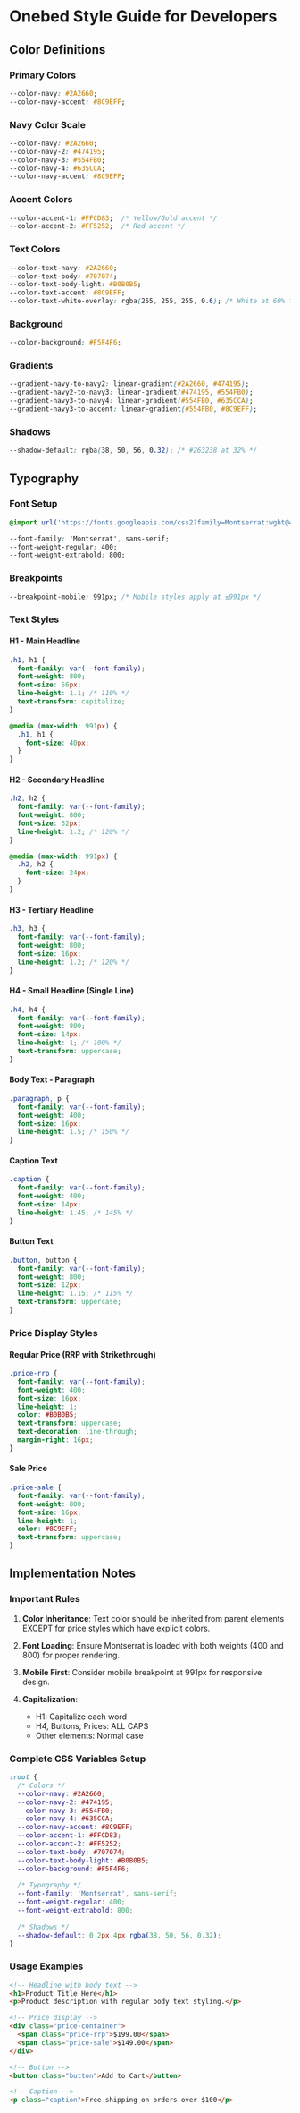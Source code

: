 # Onebed Style Guide for Developers

## Color Definitions

### Primary Colors
```css
--color-navy: #2A2660;
--color-navy-accent: #8C9EFF;
```

### Navy Color Scale
```css
--color-navy: #2A2660;
--color-navy-2: #474195;
--color-navy-3: #554FB0;
--color-navy-4: #635CCA;
--color-navy-accent: #8C9EFF;
```

### Accent Colors
```css
--color-accent-1: #FFCD83;  /* Yellow/Gold accent */
--color-accent-2: #FF5252;  /* Red accent */
```

### Text Colors
```css
--color-text-navy: #2A2660;
--color-text-body: #707074;
--color-text-body-light: #B0B0B5;
--color-text-accent: #8C9EFF;
--color-text-white-overlay: rgba(255, 255, 255, 0.6); /* White at 60% for dark backgrounds */
```

### Background
```css
--color-background: #F5F4F6;
```

### Gradients
```css
--gradient-navy-to-navy2: linear-gradient(#2A2660, #474195);
--gradient-navy2-to-navy3: linear-gradient(#474195, #554FB0);
--gradient-navy3-to-navy4: linear-gradient(#554FB0, #635CCA);
--gradient-navy3-to-accent: linear-gradient(#554FB0, #8C9EFF);
```

### Shadows
```css
--shadow-default: rgba(38, 50, 56, 0.32); /* #263238 at 32% */
```

## Typography

### Font Setup
```css
@import url('https://fonts.googleapis.com/css2?family=Montserrat:wght@400;800&display=swap');

--font-family: 'Montserrat', sans-serif;
--font-weight-regular: 400;
--font-weight-extrabold: 800;
```

### Breakpoints
```css
--breakpoint-mobile: 991px; /* Mobile styles apply at ≤991px */
```

### Text Styles

#### H1 - Main Headline
```css
.h1, h1 {
  font-family: var(--font-family);
  font-weight: 800;
  font-size: 56px;
  line-height: 1.1; /* 110% */
  text-transform: capitalize;
}

@media (max-width: 991px) {
  .h1, h1 {
    font-size: 40px;
  }
}
```

#### H2 - Secondary Headline
```css
.h2, h2 {
  font-family: var(--font-family);
  font-weight: 800;
  font-size: 32px;
  line-height: 1.2; /* 120% */
}

@media (max-width: 991px) {
  .h2, h2 {
    font-size: 24px;
  }
}
```

#### H3 - Tertiary Headline
```css
.h3, h3 {
  font-family: var(--font-family);
  font-weight: 800;
  font-size: 16px;
  line-height: 1.2; /* 120% */
}
```

#### H4 - Small Headline (Single Line)
```css
.h4, h4 {
  font-family: var(--font-family);
  font-weight: 800;
  font-size: 14px;
  line-height: 1; /* 100% */
  text-transform: uppercase;
}
```

#### Body Text - Paragraph
```css
.paragraph, p {
  font-family: var(--font-family);
  font-weight: 400;
  font-size: 16px;
  line-height: 1.5; /* 150% */
}
```

#### Caption Text
```css
.caption {
  font-family: var(--font-family);
  font-weight: 400;
  font-size: 14px;
  line-height: 1.45; /* 145% */
}
```

#### Button Text
```css
.button, button {
  font-family: var(--font-family);
  font-weight: 800;
  font-size: 12px;
  line-height: 1.15; /* 115% */
  text-transform: uppercase;
}
```

### Price Display Styles

#### Regular Price (RRP with Strikethrough)
```css
.price-rrp {
  font-family: var(--font-family);
  font-weight: 400;
  font-size: 16px;
  line-height: 1;
  color: #B0B0B5;
  text-transform: uppercase;
  text-decoration: line-through;
  margin-right: 16px;
}
```

#### Sale Price
```css
.price-sale {
  font-family: var(--font-family);
  font-weight: 800;
  font-size: 16px;
  line-height: 1;
  color: #8C9EFF;
  text-transform: uppercase;
}
```

## Implementation Notes

### Important Rules

1. **Color Inheritance**: Text color should be inherited from parent elements EXCEPT for price styles which have explicit colors.

2. **Font Loading**: Ensure Montserrat is loaded with both weights (400 and 800) for proper rendering.

3. **Mobile First**: Consider mobile breakpoint at 991px for responsive design.

4. **Capitalization**: 
   - H1: Capitalize each word
   - H4, Buttons, Prices: ALL CAPS
   - Other elements: Normal case

### Complete CSS Variables Setup
```css
:root {
  /* Colors */
  --color-navy: #2A2660;
  --color-navy-2: #474195;
  --color-navy-3: #554FB0;
  --color-navy-4: #635CCA;
  --color-navy-accent: #8C9EFF;
  --color-accent-1: #FFCD83;
  --color-accent-2: #FF5252;
  --color-text-body: #707074;
  --color-text-body-light: #B0B0B5;
  --color-background: #F5F4F6;
  
  /* Typography */
  --font-family: 'Montserrat', sans-serif;
  --font-weight-regular: 400;
  --font-weight-extrabold: 800;
  
  /* Shadows */
  --shadow-default: 0 2px 4px rgba(38, 50, 56, 0.32);
}
```

### Usage Examples

```html
<!-- Headline with body text -->
<h1>Product Title Here</h1>
<p>Product description with regular body text styling.</p>

<!-- Price display -->
<div class="price-container">
  <span class="price-rrp">$199.00</span>
  <span class="price-sale">$149.00</span>
</div>

<!-- Button -->
<button class="button">Add to Cart</button>

<!-- Caption -->
<p class="caption">Free shipping on orders over $100</p>
```